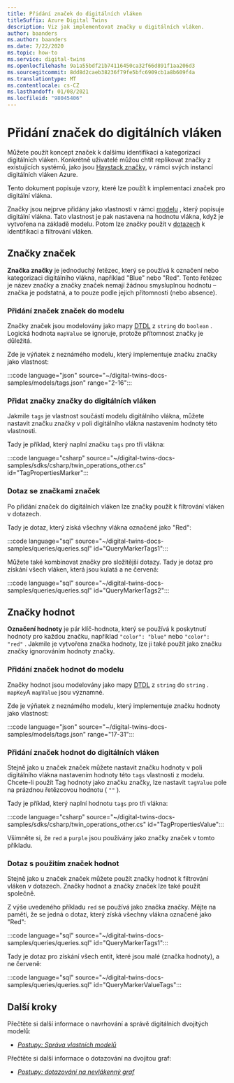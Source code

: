 ```yaml
---
title: Přidání značek do digitálních vláken
titleSuffix: Azure Digital Twins
description: Viz jak implementovat značky u digitálních vláken.
author: baanders
ms.author: baanders
ms.date: 7/22/2020
ms.topic: how-to
ms.service: digital-twins
ms.openlocfilehash: 9a1a55bdf21b74116450ca32f66d891f1aa206d3
ms.sourcegitcommit: 8dd8d2caeb38236f79fe5bfc6909cb1a8b609f4a
ms.translationtype: MT
ms.contentlocale: cs-CZ
ms.lasthandoff: 01/08/2021
ms.locfileid: "98045406"
---
```

# <a name="add-tags-to-digital-twins"></a>Přidání značek do digitálních vláken 

Můžete použít koncept značek k dalšímu identifikaci a kategorizaci digitálních vláken. Konkrétně uživatelé můžou chtít replikovat značky z existujících systémů, jako jsou [Haystack značky](https://project-haystack.org/doc/TagModel), v rámci svých instancí digitálních vláken Azure. 

Tento dokument popisuje vzory, které lze použít k implementaci značek pro digitální vlákna.

Značky jsou nejprve přidány jako vlastnosti v rámci [modelu](concepts-models.md) , který popisuje digitální vlákna. Tato vlastnost je pak nastavena na hodnotu vlákna, když je vytvořena na základě modelu. Potom lze značky použít v [dotazech](concepts-query-language.md) k identifikaci a filtrování vláken.

## <a name="marker-tags"></a>Značky značek 

**Značka značky** je jednoduchý řetězec, který se používá k označení nebo kategorizaci digitálního vlákna, například "Blue" nebo "Red". Tento řetězec je název značky a značky značek nemají žádnou smysluplnou hodnotu – značka je podstatná, a to pouze podle jejich přítomnosti (nebo absence). 

### <a name="add-marker-tags-to-model"></a>Přidání značek značek do modelu 

Značky značek jsou modelovány jako mapy [DTDL](https://github.com/Azure/opendigitaltwins-dtdl/blob/master/DTDL/v2/dtdlv2.md) z `string` do `boolean` . Logická hodnota `mapValue` se ignoruje, protože přítomnost značky je důležitá. 

Zde je výňatek z neznámého modelu, který implementuje značku značky jako vlastnost:

:::code language="json" source="~/digital-twins-docs-samples/models/tags.json" range="2-16":::

### <a name="add-marker-tags-to-digital-twins"></a>Přidat značky značky do digitálních vláken

Jakmile `tags` je vlastnost součástí modelu digitálního vlákna, můžete nastavit značku značky v poli digitálního vlákna nastavením hodnoty této vlastnosti. 

Tady je příklad, který naplní značku `tags` pro tři vlákna:

:::code language="csharp" source="~/digital-twins-docs-samples/sdks/csharp/twin_operations_other.cs" id="TagPropertiesMarker":::

### <a name="query-with-marker-tags"></a>Dotaz se značkami značek

Po přidání značek do digitálních vláken lze značky použít k filtrování vláken v dotazech. 

Tady je dotaz, který získá všechny vlákna označené jako "Red": 

:::code language="sql" source="~/digital-twins-docs-samples/queries/queries.sql" id="QueryMarkerTags1":::

Můžete také kombinovat značky pro složitější dotazy. Tady je dotaz pro získání všech vláken, která jsou kulatá a ne červená: 

:::code language="sql" source="~/digital-twins-docs-samples/queries/queries.sql" id="QueryMarkerTags2":::

## <a name="value-tags"></a>Značky hodnot 

**Označení hodnoty** je pár klíč-hodnota, který se používá k poskytnutí hodnoty pro každou značku, například `"color": "blue"` nebo `"color": "red"` . Jakmile je vytvořena značka hodnoty, lze ji také použít jako značku značky ignorováním hodnoty značky. 

### <a name="add-value-tags-to-model"></a>Přidání značek hodnot do modelu 

Značky hodnot jsou modelovány jako mapy [DTDL](https://github.com/Azure/opendigitaltwins-dtdl/blob/master/DTDL/v2/dtdlv2.md) z `string` do `string` . `mapKey`A `mapValue` jsou významné. 

Zde je výňatek z neznámého modelu, který implementuje značku hodnoty jako vlastnost:

:::code language="json" source="~/digital-twins-docs-samples/models/tags.json" range="17-31":::

### <a name="add-value-tags-to-digital-twins"></a>Přidání značek hodnot do digitálních vláken

Stejně jako u značek značek můžete nastavit značku hodnoty v poli digitálního vlákna nastavením hodnoty této `tags` vlastnosti z modelu. Chcete-li použít Tag hodnoty jako značku značky, lze nastavit `tagValue` pole na prázdnou řetězcovou hodnotu ( `""` ). 

Tady je příklad, který naplní hodnotu `tags` pro tři vlákna:

:::code language="csharp" source="~/digital-twins-docs-samples/sdks/csharp/twin_operations_other.cs" id="TagPropertiesValue":::

Všimněte si, že `red` a `purple` jsou používány jako značky značek v tomto příkladu.

### <a name="query-with-value-tags"></a>Dotaz s použitím značek hodnot

Stejně jako u značek značek můžete použít značky hodnot k filtrování vláken v dotazech. Značky hodnot a značky značek lze také použít společně.

Z výše uvedeného příkladu `red` se používá jako značka značky. Mějte na paměti, že se jedná o dotaz, který získá všechny vlákna označené jako "Red": 

:::code language="sql" source="~/digital-twins-docs-samples/queries/queries.sql" id="QueryMarkerTags1":::

Tady je dotaz pro získání všech entit, které jsou malé (značka hodnoty), a ne červeně: 

:::code language="sql" source="~/digital-twins-docs-samples/queries/queries.sql" id="QueryMarkerValueTags":::

## <a name="next-steps"></a>Další kroky

Přečtěte si další informace o navrhování a správě digitálních dvojitých modelů:
* [*Postupy: Správa vlastních modelů*](how-to-manage-model.md)

Přečtěte si další informace o dotazování na dvojitou graf:
* [*Postupy: dotazování na nevlákenný graf*](how-to-query-graph.md)